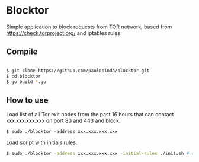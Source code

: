 # Blocktor
Simple application to block requests from TOR network, based from https://check.torproject.org/ and
iptables rules.

## Compile

```bash

$ git clone https://github.com/paulopinda/blocktor.git
$ cd blocktor
$ go build *.go

```

## How to use

Load list of all Tor exit nodes from the past 16 hours that can contact xxx.xxx.xxx.xxx on port 80 and 443 and block.

```
$ sudo ./blocktor -address xxx.xxx.xxx.xxx
```


Load script with initials rules.

``` bash
$ sudo ./blocktor -address xxx.xxx.xxx.xxx -initial-rules ./init.sh # default is ./start.sh

```
